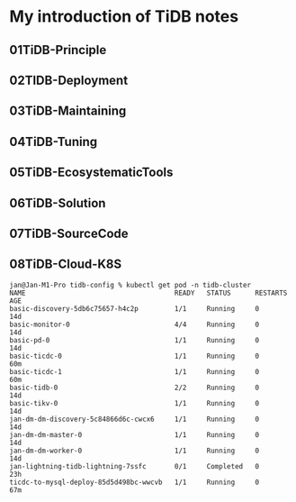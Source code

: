 # My introduction of TiDB notes

## 01TiDB-Principle

## 02TIDB-Deployment

## 03TiDB-Maintaining

## 04TiDB-Tuning

## 05TiDB-EcosystematicTools

## 06TiDB-Solution

## 07TiDB-SourceCode

## 08TiDB-Cloud-K8S

```shell
jan@Jan-M1-Pro tidb-config % kubectl get pod -n tidb-cluster
NAME                                     READY   STATUS      RESTARTS   AGE
basic-discovery-5db6c75657-h4c2p         1/1     Running     0          14d
basic-monitor-0                          4/4     Running     0          14d
basic-pd-0                               1/1     Running     0          14d
basic-ticdc-0                            1/1     Running     0          60m
basic-ticdc-1                            1/1     Running     0          60m
basic-tidb-0                             2/2     Running     0          14d
basic-tikv-0                             1/1     Running     0          14d
jan-dm-dm-discovery-5c84866d6c-cwcx6     1/1     Running     0          14d
jan-dm-dm-master-0                       1/1     Running     0          14d
jan-dm-dm-worker-0                       1/1     Running     0          14d
jan-lightning-tidb-lightning-7ssfc       0/1     Completed   0          23h
ticdc-to-mysql-deploy-85d5d498bc-wwcvb   1/1     Running     0          67m
```
